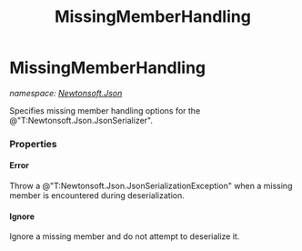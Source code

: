 ﻿---
title: MissingMemberHandling
---

# MissingMemberHandling
_namespace: [Newtonsoft.Json](N-Newtonsoft.Json.html)_

Specifies missing member handling options for the @"T:Newtonsoft.Json.JsonSerializer".



### Properties

#### Error
Throw a @"T:Newtonsoft.Json.JsonSerializationException" when a missing member is encountered during deserialization.
#### Ignore
Ignore a missing member and do not attempt to deserialize it.

